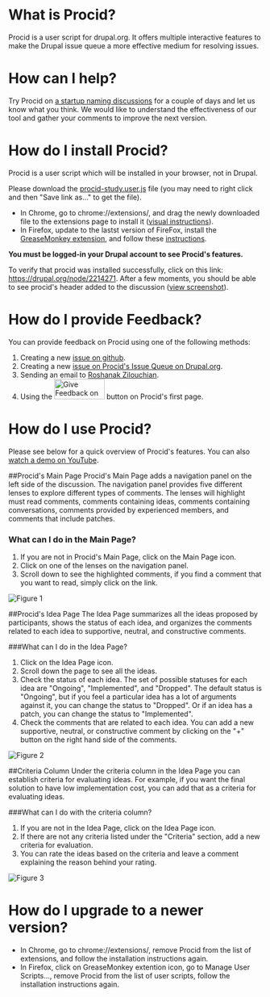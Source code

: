 What is Procid?
===============
Procid is a user script for drupal.org. It offers multiple interactive features to make the Drupal issue queue a more effective medium for resolving issues. 

How can I help?
==================================
Try Procid on [a startup naming discussions](https://drupal.org/node/2214271) for a couple of days and let us know what you think. We would like to understand the effectiveness of our tool and gather your comments to improve the next version.

How do I install Procid?
========================
Procid is a user script which will be installed in your browser, not in Drupal.

Please download the [procid-study.user.js](https://github.com/albaloo/procid-client/raw/master/procid-study.user.js) file (you may need to right click and then "Save link as..." to get the file). 

- In Chrome, go to chrome://extensions/, and drag the newly downloaded file to the extensions page to install it ([visual instructions](https://raw.github.com/albaloo/procid-client/master/screenshots/procid-chrome-installation.jpg)).
- In Firefox, update to the lastst version of FireFox, install the [GreaseMonkey extension](https://addons.mozilla.org/en-US/firefox/addon/greasemonkey/), and follow these [instructions](http://userscripts.org/about/installing). 

**You must be logged-in your Drupal account to see Procid's features.**

To verify that procid was installed successfully, click on this link: https://drupal.org/node/2214271. After a few moments, you should be able to see procid's header added to the discussion ([view screenshot](https://raw.github.com/albaloo/procid-client/master/screenshots/survey-install-check.png)).

How do I provide Feedback?
==========================
You can provide feedback on Procid using one of the following methods:

1. Creating a new [issue on github](https://github.com/albaloo/procid-client/issues).
1. Creating a new [issue on Procid's Issue Queue on Drupal.org](https://drupal.org/project/issues/2032763).
1. Sending an email to <a href="mailto:rzilouc2@illinois.edu">Roshanak Zilouchian</a>.
1. Using the <img src="https://raw.github.com/albaloo/procid-client/master/screenshots/GiveFeedbackOnProcid.jpg" alt="Give Feedback on Procid Button" style="width: 100px; height: 40px;"/> button on Procid's first page.

How do I use Procid?
===================
Please see below for a quick overview of Procid's features.
You can also [watch a demo on YouTube](https://www.youtube.com/watch?v=a_kHWOjXEtQ&cc_load_policy=1).

##Procid's Main Page
Procid's Main Page adds a navigation panel on the left side of the discussion. The navigation panel provides five different lenses to explore different types of comments. The lenses will highlight must read comments, comments containing ideas, comments containing conversations, comments provided by experienced members, and comments that include patches.

### What can I do in the Main Page? 
1. If you are not in Procid's Main Page, click on the Main Page icon.
1. Click on one of the lenses on the navigation panel.
1. Scroll down to see the highlighted comments, if you find a comment that you want to read, simply click on the link.

![Figure 1](https://raw.github.com/albaloo/procid-client/master/screenshots/survey-homepage-idea.png)

##Procid's Idea Page
The Idea Page summarizes all the ideas proposed by participants, shows the status of each idea, and organizes the comments related to each idea to supportive, neutral, and constructive comments.

###What can I do in the Idea Page? 
1. Click on the Idea Page icon. 
1. Scroll down the page to see all the ideas.
1. Check the status of each idea. The set of possible statuses for each idea are "Ongoing", "Implemented", and "Dropped". The default status is "Ongoing", but if you feel a particular idea has a lot of arguments against it, you can change the status to "Dropped". Or if an idea has a patch, you can change the status to "Implemented". 
1. Check the comments that are related to each idea. You can add a new supportive, neutral, or constructive comment by clicking on the "+" button on the right hand side of the comments. 

![Figure 2](https://raw.github.com/albaloo/procid-client/master/screenshots/survey-ideapage.png)

##Criteria Column
Under the criteria column in the Idea Page you can establish criteria for evaluating ideas. For example, if you want the final solution to have low implementation cost, you can add that as a criteria for evaluating ideas.

###What can I do with the criteria column?
1. If you are not in the Idea Page, click on the Idea Page icon. 
1. If there are not any criteria listed under the "Criteria" section, add a new criteria for evaluation.
1. You can rate the ideas based on the criteria and leave a comment explaining the reason behind your rating.

![Figure 3](https://raw.github.com/albaloo/procid-client/master/screenshots/survey-ideapage-criteria.png)
 
How do I upgrade to a newer version?
==============================================
- In Chrome, go to chrome://extensions/, remove Procid from the list of extensions, and follow the installation instructions again. 
- In Firefox, click on GreaseMonkey extention icon, go to Manage User Scripts..., remove Procid from the list of user scripts, follow the installation instructions again. 
